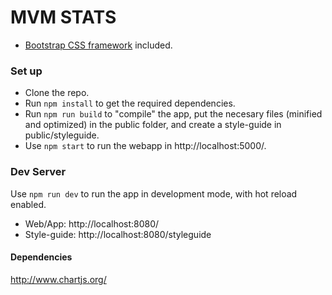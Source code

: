 # MVM STATS #

* [Bootstrap CSS framework](http://getbootstrap.com/) included.

### Set up ###

* Clone the repo.
* Run `npm install` to get the required dependencies.
* Run `npm run build` to "compile" the app, put the necesary files (minified and optimized) in the public folder, and create a style-guide in public/styleguide.
* Use `npm start` to run the webapp in http://localhost:5000/.

### Dev Server ###

Use `npm run dev` to run the app in development mode, with hot reload enabled.

* Web/App: http://localhost:8080/
* Style-guide: http://localhost:8080/styleguide


#### Dependencies ####

http://www.chartjs.org/
